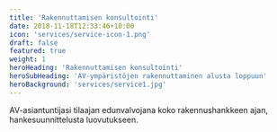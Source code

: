 ```yaml
---
title: 'Rakennuttamisen konsultointi'
date: 2018-11-18T12:33:46+10:00
icon: 'services/service-icon-1.png'
draft: false
featured: true
weight: 1
heroHeading: 'Rakennuttamisen konsultointi'
heroSubHeading: 'AV-ympäristöjen rakennuttaminen alusta loppuun'
heroBackground: 'services/service1.jpg'
---
```


AV-asiantuntijasi tilaajan edunvalvojana koko rakennushankkeen ajan, hankesuunnittelusta luovutukseen. 

